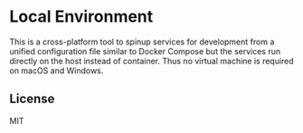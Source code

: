 # Local Environment

This is a cross-platform tool to spinup services for development from a unified configuration file similar to Docker Compose but the services run directly on the host instead of container. Thus no virtual machine is required on macOS and Windows.

## License

MIT
